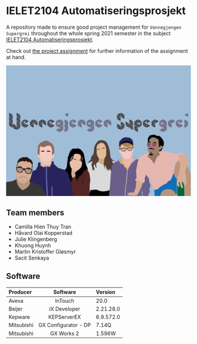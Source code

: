 # IELET2104 Automatiseringsprosjekt
A repository made to ensure good project management for `Vennegjengen Supergrei` throughout the whole spring 2021 semester in the subject [IELET2104 Automatiseringsprosjekt](https://www.ntnu.no/studier/emner/IELET2104#tab=omEmnet).

Check out [the project assignment](https://learn-eu-central-1-prod-fleet01-xythos.content.blackboardcdn.com/5def77a38a2f7/8675500?X-Blackboard-Expiration=1616295600000&X-Blackboard-Signature=6RThfTLIRXXxQwVew%2FvEfB4lc4aiTj9vlo60c0nD8Q8%3D&X-Blackboard-Client-Id=303508&response-cache-control=private%2C%20max-age%3D21600&response-content-disposition=inline%3B%20filename%2A%3DUTF-8%27%27Automatiseringsprosjekt%2520-%2520oppgavetekst.pdf&response-content-type=application%2Fpdf&X-Amz-Algorithm=AWS4-HMAC-SHA256&X-Amz-Date=20210320T210000Z&X-Amz-SignedHeaders=host&X-Amz-Expires=21600&X-Amz-Credential=AKIAZH6WM4PL5M5HI5WH%2F20210320%2Feu-central-1%2Fs3%2Faws4_request&X-Amz-Signature=30a48247e7e5b46132c8cd9c504ad42205363c0a3d17ad08c44ef0cc24ba140d) for further information of the assignment at hand.

![](https://github.com/haavardok/IELET2104_Automatiseringsprosjekt/blob/main/pictures/friendgang_supernice.png "Friendgang Supernice bro")

## Team members
* Camilla Hien Thuy Tran
* Håvard Olai Kopperstad
* Julie Klingenberg
* Khuong Huynh
* Martin Kristoffer Gløsmyr
* Sacit Senkaya

## Software
| Producer   | Software             | Version   |
| :----------| :------------------: | :-------- |
| Aveva      | InTouch              | 20.0      |
| Beijer     | iX Developer         | 2.21.28.0 |
| Kepware    | KEPServerEX          | 6.9.572.0 |
| Mitsubishi | GX Configurator - DP | 7.14Q     |
| Mitsubishi | GX Works 2           | 1.596W    |
